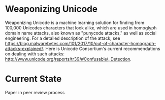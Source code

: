 # Weaponizing Unicode
Weaponizing Unicode is a machine learning solution for finding from 100,000 Unicodes characters that look alike,
which are used in homoglyph domain name attacks, also known as "punycode attacks," as well as social engineering.
For a detailed description of the attack, see https://blog.malwarebytes.com/101/2017/10/out-of-character-homograph-attacks-explained/. 
Here is Unicode Consortium's current recommendations on dealing with such attacks: http://www.unicode.org/reports/tr39/#Confusable\_Detection.
# Current State
Paper in peer review process